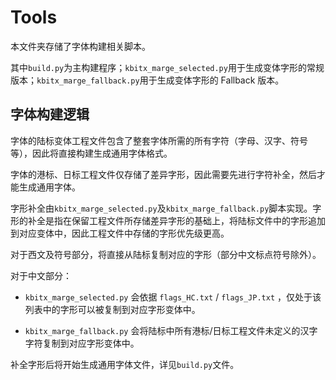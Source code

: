 # Tools

本文件夹存储了字体构建相关脚本。

其中`build.py`为主构建程序；`kbitx_marge_selected.py`用于生成变体字形的常规版本；`kbitx_marge_fallback.py`用于生成变体字形的 Fallback 版本。

## 字体构建逻辑

字体的陆标变体工程文件包含了整套字体所需的所有字符（字母、汉字、符号等），因此将直接构建生成通用字体格式。

字体的港标、日标工程文件仅存储了差异字形，因此需要先进行字符补全，然后才能生成通用字体。

字形补全由`kbitx_marge_selected.py`及`kbitx_marge_fallback.py`脚本实现。字形的补全是指在保留工程文件所存储差异字形的基础上，将陆标文件中的字形追加到对应变体中，因此工程文件中存储的字形优先级更高。

对于西文及符号部分，将直接从陆标复制对应的字形（部分中文标点符号除外）。

对于中文部分：

- `kbitx_marge_selected.py` 会依据 `flags_HC.txt` / `flags_JP.txt` ，仅处于该列表中的字形可以被复制到对应字形变体中。

- `kbitx_marge_fallback.py` 会将陆标中所有港标/日标工程文件未定义的汉字字符复制到对应字形变体中。

补全字形后将开始生成通用字体文件，详见`build.py`文件。
